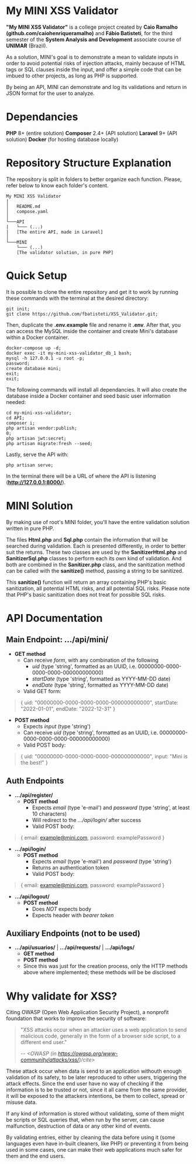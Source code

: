 # My MINI XSS Validator

**"My MINI XSS Validator"** is a college project created by **Caio Ramalho (github.com/caiohenriqueramalho)** and **Fábio Batisteti**, for the third semester of the **System Analysis and Development** associate course of **UNIMAR** (Brazil).

As a solution, MINI's goal is to demonstrate a mean to validate inputs in order to avoid potential risks of injection attacks, mainly because of HTML tags or SQL clauses inside the input, and offer a simple code that can be imbued to other projects, as long as PHP is supported.

By being an API, MINI can demonstrate and log its validations and return in JSON format for the user to analyze.

# Dependancies

**PHP** 8+ (entire solution)
**Composer** 2.4+ (API solution)
**Laravel** 9+ (API solution)
**Docker** (for hosting database locally)

# Repository Structure Explanation

The repository is split in folders to better organize each function. Please, refer below to know each folder's content.

```
My MINI XSS Validator
|
│   README.md
│   compose.yaml    
│
└───API
|	└─── (...)
|	[The entire API, made in Laravel]
│
└───MINI
	└─── (...)
	[The validator solution, in pure PHP]
```

# Quick Setup

It is possible to clone the entire repository and get it to work by running these commands with the terminal at the desired directory:
```
git init;
git clone https://github.com/fbatisteti/XSS_Validator.git;
```
Then, duplicate the **.env.example** file and rename it **.env**.
After that, you can access the MySQL inside the container and create Mini's database within a Docker container.
```
docker-compose up -d;
docker exec -it my-mini-xss-validator_db_1 bash;
mysql -h 127.0.0.1 -u root -p;
password;
create database mini;
exit;
exit;
```
The following commands will install all dependancies. It will also create the database inside a Docker container and seed basic user information needed:
```
cd my-mini-xss-validator;
cd API;
composer i;
php artisan vendor:publish;
0;
php artisan jwt:secret;
php artisan migrate:fresh --seed;
```
Lastly, serve the API with:
```
php artisan serve;
```
In the terminal there will be a URL of where the API is listening (**http://127.0.0.1:8000/**).

# MINI Solution

By making use of root's MINI folder, you'll have the entire validation solution written in pure PHP.

The files **Html.php** and **Sql.php** contain the information that will be searched during validation. Each is presented differently, in order to better suit the returns. These two classes are used by the **SanitizerHtml.php** and **SanitizerSql.php** classes to perform each its own kind of validation. And both are combined in the **Sanitizer.php** class, and the sanitization method can be called with the **sanitize()** method, passing a string to be sanitized.

This **sanitize()** function will return an array containing PHP's basic sanitization, all potential HTML risks, and all potential SQL risks. Please note that PHP's basic sanitization does not treat for possible SQL risks.

# API Documentation

## Main Endpoint: .../api/mini/

- **GET method**
	- Can receive *form*, with any combination of the following
		- *uid* (type 'string', formatted as an UUID, i.e. 00000000-0000-0000-0000-000000000000)
		- *startDate* (type 'string', formatted as YYYY-MM-DD date)
		- *endDate* (type 'string', formatted as YYYY-MM-DD date)
	- Valid GET form:
>{
uid: "00000000-0000-0000-0000-000000000000",
startDate: "2022-01-01",
endDate: "2022-12-31"
}

- **POST method**
	- Expects *input* (type 'string')
	- Can receive *uid* (type 'string', formatted as an UUID, i.e. 00000000-0000-0000-0000-000000000000)
	- Valid POST body:
>{
	uid: "00000000-0000-0000-0000-000000000000",
	input: "Mini is the best!"
}

## Auth Endpoints

- **.../api/register/**
	- **POST method**
		- Expects *email* (type 'e-mail') and *password* (type 'string', at least 10 characters)
		- Will redirect to the *.../api/login/* after success
		-  Valid POST body:
>{
	email: example@mini.com,
	password: examplePassword
}

- **.../api/login/**
	- **POST method**
		- Expects *email* (type 'e-mail') and *password* (type 'string')
		- Returns an authentication token
		- Valid POST body:
>{
	email: example@mini.com,
	password: examplePassword
}

- **.../api/logout/**
	- **POST method**
		- Does *NOT* expects body
		- Expects header with *bearer token*

## Auxiliary Endpoints (not to be used)

- **.../api/usuarios/** | **.../api/requests/** | **.../api/logs/**
	- **GET method**
	- **POST method**
	- Since this was just for the creation process, only the HTTP methods above where implemented; these methods will be be disclosed

# Why validate for XSS?

Citing OWASP (Open Web Application Security Project), a nonprofit foundation that works to improve the security of software:

> "XSS attacks occur when an attacker uses a web application to send malicious code, generally in the form of a browser side script, to a different end user."
>
> -- <cite><OWASP (in https://owasp.org/www-community/attacks/xss/)/cite>

These attack occur when data is send to an application withouth enough validation of its safety, to be later reproduced to other users, triggering the attack effects. Since the end user have no way of checking if the information is to be trusted or not, since it all came from the same provider, it will be exposed to the attackers intentions, be them to collect, spread or misuse data.

If any kind of information is stored without validating, some of them might be scripts or SQL queries that, when run by the server, can cause malfunction, destruction of data or any other kind of events.

By validating entries, either by cleaning the data before using it (some languages even have in-built cleaners, like PHP) or preventing it from being used in some cases, one can make their web applications much safer for them and the end users.
